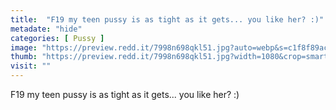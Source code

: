 ```yaml
---
title:  "F19 my teen pussy is as tight as it gets... you like her? :)"
metadate: "hide"
categories: [ Pussy ]
image: "https://preview.redd.it/7998n698qkl51.jpg?auto=webp&s=c1f8f89ac1420582cd42a6e7a65ddc2fbe0d7dcb"
thumb: "https://preview.redd.it/7998n698qkl51.jpg?width=1080&crop=smart&auto=webp&s=a583a4f69a5a28113a57c1af0e586a47ed1e3ad3"
visit: ""
---
```

F19 my teen pussy is as tight as it gets... you like her? :)
